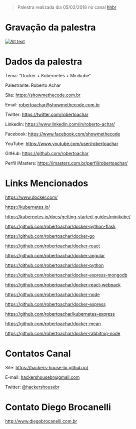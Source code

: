 > Palestra realizada dia 05/02/2018 no canal [hhbr](http://youtube.com/hhbr-tech)

# Gravação da palestra
[![Alt text](https://i.ytimg.com/vi/CjDXFsaUCVM/hqdefault.jpg)](https://www.youtube.com/watch?v=CjDXFsaUCVM)

# Dados da palestra

Tema: “Docker + Kubernetes + Minikube”

Palestrante: Roberto Achar

Site: https://showmethecode.com.br

Email: robertoachar@showmethecode.com.br

Twitter: https://twitter.com/robertoachar

LinkedIn: https://www.linkedin.com/in/roberto-achar/

Facebook: https://www.facebook.com/showmethecode

YouTube: https://www.youtube.com/user/robertoachar

GitHub: https://github.com/robertoachar

Perfil iMasters: https://imasters.com.br/perfil/robertoachar/

# Links Mencionados

https://www.docker.com/

https://kubernetes.io/

https://kubernetes.io/docs/getting-started-guides/minikube/

https://github.com/robertoachar/docker-python-flask

https://github.com/robertoachar/docker-go

https://github.com/robertoachar/docker-react

https://github.com/robertoachar/docker-angular

https://github.com/robertoachar/docker-python

https://github.com/robertoachar/docker-express-mongodb

https://github.com/robertoachar/docker-react-webpack

https://github.com/robertoachar/docker-node

https://github.com/robertoachar/docker-express

https://github.com/robertoachar/kubernetes-express

https://github.com/robertoachar/docker-mean

https://github.com/robertoachar/docker-rabbitmq-node

# Contatos Canal
Site: https://hackers-house-br.github.io/

E-mail: hackershousebr@gmail.com

Twitter: [@hackershousebr](twitter.com/hackershousebr)

# Contato Diego Brocanelli
http://www.diegobrocanelli.com.br
